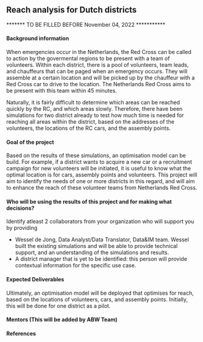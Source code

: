 ## Reach analysis for Dutch districts

******* TO BE FILLED BEFORE November 04, 2022 ***********

#### Background information
When emergencies occur in the Netherlands, the Red Cross can be called to action by the govermental regions to be present with a team of volunteers. Within each district, there is a pool of volunteers, team leads, and chauffeurs that can be paged when an emergency occurs. They will assemble at a certain location and will be picked up by the chauffeur with a Red Cross car to drive to the location. The Netherlands Red Cross aims to be present with this team within 45 minutes. 

Naturally, it is fairly difficult to determine which areas can be reached quickly by the RC, and which areas slowly. Therefore, there have been simulations for two district already to test how much time is needed for reaching all areas within the district, based on the addresses of the volunteers, the locations of the RC cars, and the assembly points.

#### Goal of the project
Based on the results of these simulations, an optimisation model can be build. For example, if a district wants to acquire a new car or a recruitment campaign for new volunteers will be initiated, it is useful to know what the optimal location is for cars, assembly points and volunteers. This project will aim to identify the needs of one or more districts in this regard, and will aim to enhance the reach of these volunteer teams from Netherlands Red Cross.

#### Who will be using the results of this project and for making what decisions?

Identify atleast 2 collaborators from your organization who will support you by providing
- Wessel de Jong, Data Analyst/Data Translator, Data&IM team. Wessel built the existing simulations and will be able to provide technical support, and an understanding of the simulations and results.
- A district manager that is yet to be identified: this person will provide contextual information for the specific use case.

#### Expected Deliverables
Ultimately, an optimisation model will be deployed that optimises for reach, based on the locations of volunteers, cars, and assembly points. Initially, this will be done for one district as a pilot.

#### Mentors (This will be added by ABW Team)

#### References

